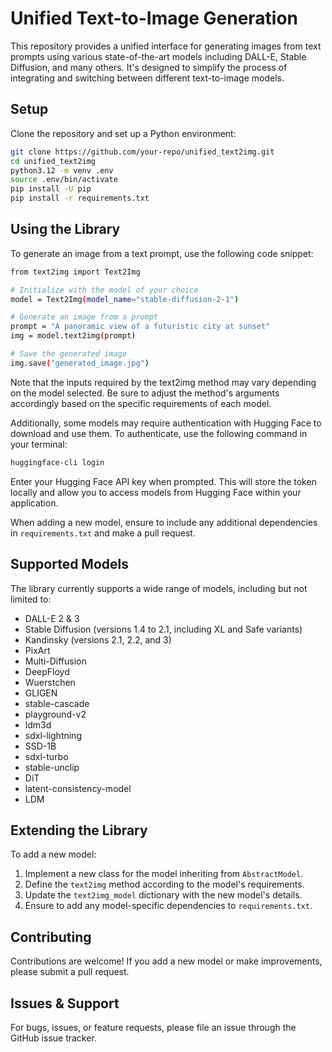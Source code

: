 # Unified Text-to-Image Generation

This repository provides a unified interface for generating images from text prompts using various state-of-the-art models including DALL-E, Stable Diffusion, and many others. It's designed to simplify the process of integrating and switching between different text-to-image models.

## Setup

Clone the repository and set up a Python environment:

```bash
git clone https://github.com/your-repo/unified_text2img.git
cd unified_text2img
python3.12 -m venv .env
source .env/bin/activate
pip install -U pip
pip install -r requirements.txt
```


## Using the Library
To generate an image from a text prompt, use the following code snippet:
```bash
from text2img import Text2Img

# Initialize with the model of your choice
model = Text2Img(model_name="stable-diffusion-2-1")

# Generate an image from a prompt
prompt = "A panoramic view of a futuristic city at sunset"
img = model.text2img(prompt)

# Save the generated image
img.save("generated_image.jpg")

```
Note that the inputs required by the text2img method may vary depending on the model selected. Be sure to adjust the method's arguments accordingly based on the specific requirements of each model.

Additionally, some models may require authentication with Hugging Face to download and use them. To authenticate, use the following command in your terminal:

```bash
huggingface-cli login
```
Enter your Hugging Face API key when prompted. This will store the token locally and allow you to access models from Hugging Face within your application.

When adding a new model, ensure to include any additional dependencies in `requirements.txt` and make a pull request.

## Supported Models

The library currently supports a wide range of models, including but not limited to:

* DALL-E 2 & 3
* Stable Diffusion (versions 1.4 to 2.1, including XL and Safe variants)
* Kandinsky (versions 2.1, 2.2, and 3)
* PixArt
* Multi-Diffusion
* DeepFloyd
* Wuerstchen
* GLIGEN
* stable-cascade
* playground-v2
* ldm3d
* sdxl-lightning
* SSD-1B
* sdxl-turbo
* stable-unclip
* DiT
* latent-consistency-model
* LDM

## Extending the Library

To add a new model:

1. Implement a new class for the model inheriting from `AbstractModel`.
2. Define the `text2img` method according to the model's requirements.
3. Update the `text2img_model` dictionary with the new model's details.
4. Ensure to add any model-specific dependencies to `requirements.txt`.

## Contributing

Contributions are welcome! If you add a new model or make improvements, please submit a pull request.

## Issues & Support

For bugs, issues, or feature requests, please file an issue through the GitHub issue tracker.

